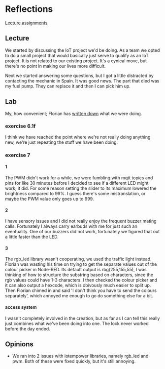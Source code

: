 # Reflections

[Lecture assignments](/Jorrit/assignments/week2/lecture6.md)

## Lecture
We started by discussing the IoT project we'd be doing. As a team we opted to do a small project that would basically just serve to qualify as an IoT project. It is not related to our existing project. It's a cynical move, but there's no point in making our lives more difficult.

Next we started answering some questions, but I got a little distracted by contacting the mechanic in Spain. It was good news. The part that died was my fuel pump. They can replace it and then I can pick him up.

## Lab

My, how convenient; Florian has [written down](/Florian/exercises/exercise06/README.md) what we were doing.

### exercise 6.1f
I think we have reached the point where we're not really doing anything new, we're just repeating the stuff we have been doing.

### exercise 7

#### 1
The PWM didn't work for a while, we were fumbling with mqtt topics and pins for like 30 minutes before I decided to see if a different LED might work, it did. For some reason setting the slider to its maximum lowered the brightness compared to 99%. I guess there's some mistranslation, or maybe the PWM value only goes up to 999.

#### 2
I have sensory issues and I did not really enjoy the frequent buzzer mating calls. Fortunately I always carry earbuds with me for just such an eventuality. One of our buzzers did not work, fortunately we figured that out a little faster than the LED.

#### 3
The rgb_led library wasn't cooperating, we used the traffic light instead. Florian was wasting his time on trying to get the separate values out of the colour picker in Node-RED. Its default output is rbg(255,155,55), I was thinking of how to structure the substring based on characters, since the rgb values could have 1-3 characters. I then checked the colour picker and it can also output a hexcode, which is obivously much easier to split up. Then Florian chimed in and said 'I don't think you have to send the colours separately', which annoyed me enough to go do something else for a bit.

#### access system
I wasn't completely involved in the creation, but as far as I can tell this really just combines what we've been doing into one. The lock never worked before the day ended.

## Opinions
- We ran into 2 issues with iotempower libraries, namely rgb_led and pwm. Both of these were fixed quickly, but it's still annoying.

